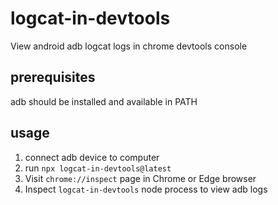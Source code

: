 # logcat-in-devtools

View android adb logcat logs in chrome devtools console

## prerequisites

adb should be installed and available in PATH

## usage

1. connect adb device to computer
2. run `npx logcat-in-devtools@latest`
3. Visit `chrome://inspect` page in Chrome or Edge browser
4. Inspect `logcat-in-devtools` node process to view adb logs

